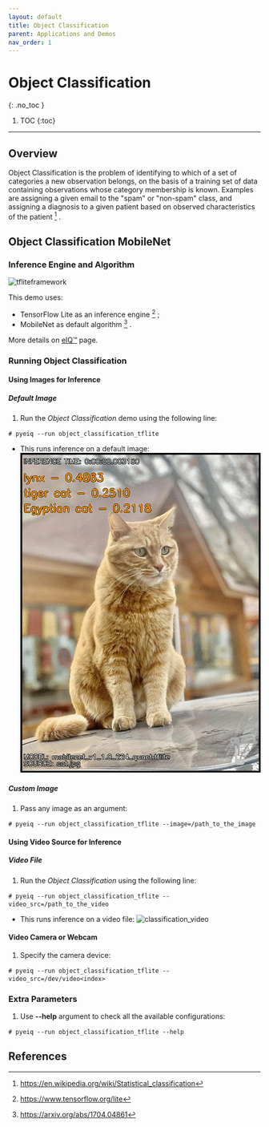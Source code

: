 ```yaml
---
layout: default
title: Object Classification
parent: Applications and Demos
nav_order: 1
---
```


# Object Classification
{: .no_toc }

1. TOC
{:toc}
---

## **Overview**

Object Classification is the problem of identifying to which of a set of
categories a new observation belongs, on the basis of a training set of data
containing observations whose category membership is known. Examples are
assigning a given email to the "spam" or "non-spam" class, and assigning a
diagnosis to a given patient based on observed characteristics of the patient [^1] .

## **Object Classification MobileNet**

### **Inference Engine and Algorithm**

![tfliteframework][tflite]

This demo uses:

 * TensorFlow Lite as an inference engine [^2] ;
 * MobileNet as default algorithm [^3] .

More details on [eIQ™][eiq] page.

### **Running Object Classification**

#### **Using Images for Inference**

##### **Default Image**

1. Run the _Object Classification_ demo using the following line:
```console
# pyeiq --run object_classification_tflite
```
  * This runs inference on a default image:
  ![classification][image_eIQObjectClassification]

##### **Custom Image**

1. Pass any image as an argument:
```console
# pyeiq --run object_classification_tflite --image=/path_to_the_image
```

#### **Using Video Source for Inference**

##### **Video File**

1. Run the _Object Classification_ using the following line:
```console
# pyeiq --run object_classification_tflite --video_src=/path_to_the_video
```
  * This runs inference on a video file:
  ![classification_video][video_eIQObjectClassification]

#### **Video Camera or Webcam**

1. Specify the camera device:
```console
# pyeiq --run object_classification_tflite --video_src=/dev/video<index>
```

### **Extra Parameters**

1. Use **--help** argument to check all the available configurations:
```console
# pyeiq --run object_classification_tflite --help
```

## **References**

[^1]: https://en.wikipedia.org/wiki/Statistical_classification
[^2]: https://www.tensorflow.org/lite
[^3]: https://arxiv.org/abs/1704.04861

[image_eIQObjectClassification]: ../media/demos/eIQObjectClassification/image_eIQObjectClassification_resized_logo.gif
[video_eIQObjectClassification]: ../media/demos/eIQObjectClassification/video_eIQObjectClassification_room.gif

[tflite]: https://img.shields.io/badge/TFLite-2.1.0-orange
[eiq]: https://www.nxp.com/design/software/development-software/eiq-ml-development-environment:EIQ
